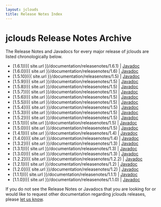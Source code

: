 ```yaml
---
layout: jclouds
title: Release Notes Index
---
```


# jclouds Release Notes Archive

The Release Notes and Javadocs for every major release of jclouds are listed chronologically below.

* [1.6.1]({{ site.url }}/documentation/releasenotes/1.6.1) | [Javadoc](http://demobox.github.io/jclouds-maven-site-1.6.1/1.6.1-incubating/jclouds/apidocs/)
* [1.6.0]({{ site.url }}/documentation/releasenotes/1.6) | [Javadoc](http://demobox.github.com/jclouds-maven-site-1.6.0/1.6.0/jclouds-multi/apidocs/)
* [1.5.10]({{ site.url }}/documentation/releasenotes/1.5) | [Javadoc](http://demobox.github.com/jclouds-maven-site-1.5.10/1.5.10/jclouds-multi/apidocs/)
* [1.5.9]({{ site.url }}/documentation/releasenotes/1.5) | [Javadoc](http://demobox.github.com/jclouds-maven-site-1.5.9/1.5.9/jclouds-multi/apidocs/)
* [1.5.8]({{ site.url }}/documentation/releasenotes/1.5) | [Javadoc](http://demobox.github.com/jclouds-maven-site-1.5.8/1.5.8/jclouds-multi/apidocs/)
* [1.5.7]({{ site.url }}/documentation/releasenotes/1.5) | [Javadoc](http://demobox.github.com/jclouds-maven-site-1.5.7/1.5.7/jclouds-multi/apidocs/)
* [1.5.6]({{ site.url }}/documentation/releasenotes/1.5) | [Javadoc](http://demobox.github.com/jclouds-maven-site-1.5.6/1.5.6/jclouds-multi/apidocs/)
* [1.5.5]({{ site.url }}/documentation/releasenotes/1.5) | [Javadoc](http://demobox.github.com/jclouds-maven-site-1.5.5/1.5.5/jclouds-multi/apidocs/)
* [1.5.4]({{ site.url }}/documentation/releasenotes/1.5) | [Javadoc](http://demobox.github.com/jclouds-maven-site-1.5.4/1.5.4/jclouds-multi/apidocs/)
* [1.5.3]({{ site.url }}/documentation/releasenotes/1.5) | [Javadoc](http://demobox.github.com/jclouds-maven-site-1.5.3/1.5.3/jclouds-multi/apidocs/)
* [1.5.2]({{ site.url }}/documentation/releasenotes/1.5) | [Javadoc](http://demobox.github.com/jclouds-maven-site-1.5.2/1.5.2/jclouds-multi/apidocs/)
* [1.5.1]({{ site.url }}/documentation/releasenotes/1.5) | [Javadoc](http://demobox.github.com/jclouds-maven-site-1.5.1/1.5.1/jclouds-multi/apidocs/)
* [1.5.0]({{ site.url }}/documentation/releasenotes/1.5) | [Javadoc](http://demobox.github.com/jclouds-maven-site-1.5.0/1.5.0/jclouds-multi/apidocs/)
* [1.4.1]({{ site.url }}/documentation/releasenotes/1.4) | [Javadoc](http://demobox.github.com/jclouds-maven-site-1.4.1/1.4.1/jclouds-multi/apidocs/)
* [1.4.0]({{ site.url }}/documentation/releasenotes/1.4) | [Javadoc](http://demobox.github.com/jclouds-maven-site-1.4.0/1.4.0/jclouds-multi/apidocs/)
* [1.3.2]({{ site.url }}/documentation/releasenotes/1.3) | [Javadoc](http://demobox.github.com/jclouds-maven-site-1.3.2/1.3.2/jclouds-multi/apidocs/)
* [1.3.1]({{ site.url }}/documentation/releasenotes/1.3) | [Javadoc](http://demobox.github.com/jclouds-maven-site-1.3.1/1.3.1/jclouds-multi/apidocs/)
* [1.3.0]({{ site.url }}/documentation/releasenotes/1.3) | [Javadoc](http://demobox.github.com/jclouds-maven-site-1.3.0/1.3.0/jclouds-multi/apidocs/)
* [1.2.2]({{ site.url }}/documentation/releasenotes/1.2.2) | [Javadoc](http://demobox.github.com/jclouds-maven-site-1.2.2/1.2.2/jclouds-multi/apidocs/)
* [1.2.1]({{ site.url }}/documentation/releasenotes/1.2) | [Javadoc](http://demobox.github.com/jclouds-maven-site-1.2.1/1.2.1/jclouds-multi/apidocs/)
* [1.2.0]({{ site.url }}/documentation/releasenotes/1.2) | [Javadoc](http://demobox.github.com/jclouds-maven-site-1.2.0/1.2.0/jclouds-multi/apidocs/)
* [1.1.1]({{ site.url }}/documentation/releasenotes/1.1.1) | [Javadoc](http://demobox.github.com/jclouds-maven-site-1.1.1/1.1.1/jclouds-multi/apidocs/)
* [1.1.0]({{ site.url }}/documentation/releasenotes/1.1.0) | [Javadoc](http://demobox.github.com/jclouds-maven-site-1.1.0/1.1.0/jclouds-multi/apidocs/)

If you do not see the Release Notes or Javadocs that you are looking for or would like to request other documentation regarding jclouds releases, 
please [let us know](https://groups.google.com/forum/#!forum/jclouds).
